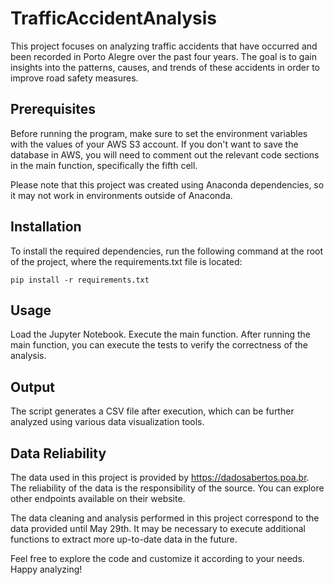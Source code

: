 # TrafficAccidentAnalysis
This project focuses on analyzing traffic accidents that have occurred and been recorded in Porto Alegre over the past four years. The goal is to gain insights into the patterns, causes, and trends of these accidents in order to improve road safety measures.

## Prerequisites
Before running the program, make sure to set the environment variables with the values of your AWS S3 account. If you don't want to save the database in AWS, you will need to comment out the relevant code sections in the main function, specifically the fifth cell.

Please note that this project was created using Anaconda dependencies, so it may not work in environments outside of Anaconda.

## Installation
To install the required dependencies, run the following command at the root of the project, where the requirements.txt file is located:

```pip install -r requirements.txt```

## Usage
Load the Jupyter Notebook.
Execute the main function.
After running the main function, you can execute the tests to verify the correctness of the analysis.

## Output
The script generates a CSV file after execution, which can be further analyzed using various data visualization tools.

## Data Reliability
The data used in this project is provided by https://dadosabertos.poa.br. The reliability of the data is the responsibility of the source. You can explore other endpoints available on their website.

The data cleaning and analysis performed in this project correspond to the data provided until May 29th. It may be necessary to execute additional functions to extract more up-to-date data in the future.

Feel free to explore the code and customize it according to your needs. Happy analyzing!
